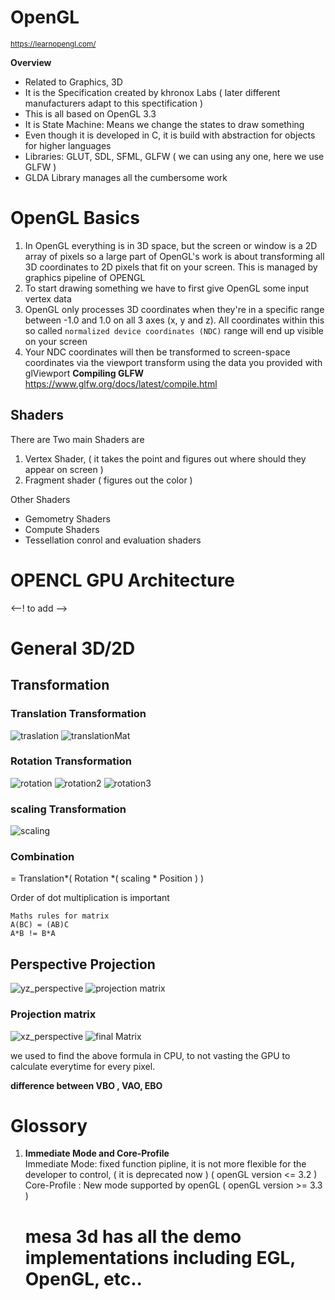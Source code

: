 # OpenGL

<sub>https://learnopengl.com/</sub>

**Overview**  
- Related to Graphics, 3D
- It is the Specification created by khronox Labs ( later different manufacturers adapt to this spectification )
- This is all based on OpenGL 3.3
- It is State Machine: Means we change the states to draw something
- Even though it is developed in C, it is build with abstraction for objects for higher languages
- Libraries: GLUT, SDL, SFML, GLFW ( we can using any one, here we use GLFW )
- GLDA Library manages all the cumbersome work

# OpenGL Basics
1. In OpenGL everything is in 3D space, but the screen or window is a 2D array of pixels so a large part of OpenGL's work is about transforming all 3D coordinates to 2D pixels that fit on your screen. This is managed by graphics pipeline of OPENGL
2. To start drawing something we have to first give OpenGL some input vertex data
3. OpenGL only processes 3D coordinates when they're in a specific range between -1.0 and 1.0 on all 3 axes (x, y and z). All coordinates within this so called `normalized device coordinates (NDC)` range will end up visible on your screen
4. Your NDC coordinates will then be transformed to screen-space coordinates via the viewport transform using the data you provided with glViewport
**Compiling GLFW**  
https://www.glfw.org/docs/latest/compile.html 

## Shaders
There are Two main Shaders are
1. Vertex Shader, ( it takes the point and figures out where should they appear on screen )
2. Fragment shader ( figures out the color )

Other Shaders  
* Gemometry Shaders
* Compute Shaders
* Tessellation conrol and evaluation shaders

# OPENCL GPU Architecture
<--! to add -->

# General 3D/2D
## Transformation
### Translation Transformation
![traslation](img/translation.png)
![translationMat](img/translation2.png)

### Rotation Transformation
![rotation](img/Rotation.png)
![rotation2](img/rotation2.png)
![rotation3](img/rotation3.png)

### scaling Transformation
![scaling](img/scaling.png)

### Combination
= Translation*( Rotation *( scaling * Position ) )

Order of dot multiplication is important

~~~Maths
Maths rules for matrix 
A(BC) = (AB)C
A*B != B*A
~~~
## Perspective Projection
![yz_perspective](img/yzPerspective.png)
![projection matrix](img/ProjectionMatrix.png)

### Projection matrix
![xz_perspective](img/xzPrespective.png)
![final Matrix](img/ProjectionMatrix.png)


we used to find the above formula in CPU, to not vasting the GPU to calculate everytime for every pixel.


**difference between VBO , VAO, EBO**
# Glossory
1. **Immediate Mode and Core-Profile**  
    Immediate Mode: fixed function pipline, it is not more flexible for the developer to control, ( it is deprecated now ) ( openGL version <= 3.2 )
    Core-Profile : New mode supported by openGL ( openGL version >= 3.3 )


    # mesa 3d has all the demo implementations including EGL, OpenGL, etc..
    
